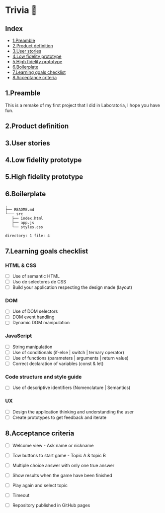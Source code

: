 # Trivia 🍿

## Index

* [1.Preamble](#1-preamble)
* [2.Product definition](#2-product-definition)
* [3.User stories](#3-user-stories)
* [4.Low fidelity prototype](#4-low-fidelity-prototype)
* [5.High fidelity prototype](#5-high-fidelity-prototype)
* [6.Boilerplate](#6-boilerplate)
* [7.Learning goals checklist](#7-learning-goals-checklist)
* [8.Acceptance criteria](#8-acceptance-criteria)

## 1.Preamble

This is a remake of my first project that I did in Laboratoria, I hope you have fun. 

## 2.Product definition

## 3.User stories

## 4.Low fidelity prototype

## 5.High fidelity prototype

## 6.Boilerplate

```text
.
├── README.md
└─── src
   ├── index.html
   ├── app.js
   └── styles.css

directory: 1 file: 4
```

## 7.Learning goals checklist

### HTML & CSS

* [ ] Use of semantic HTML
* [ ] Uso de selectores de CSS
* [ ] Build your application respecting the design made (layout)

### DOM

* [ ] Use of DOM selectors
* [ ] DOM event handling
* [ ] Dynamic DOM manipulation

### JavaScript

* [ ] String manipulation
* [ ] Use of conditionals (if-else | switch | ternary operator)
* [ ] Use of functions (parameters | arguments | return value)
* [ ] Correct declaration of variables (const & let)

### Code structure and style guide

* [ ] Use of descriptive identifiers (Nomenclature | Semantics)

### UX

* [ ] Design the application thinking and understanding the user
* [ ] Create prototypes to get feedback and iterate

## 8.Acceptance criteria

* [ ] Welcome view - Ask name or nickname
* [ ] Tow buttons to start game - Topic A & topic B
* [ ] Multiple choice answer with only one true answer
* [ ] Show results when the game have been finished
* [ ] Play again and select topic
* [ ] Timeout
* [ ] Repository published in GitHub pages

